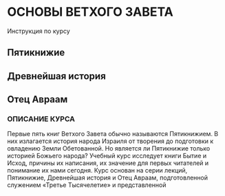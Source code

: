 
# ОСНОВЫ ВЕТХОГО ЗАВЕТАИнструкция по курсу
## Пятикнижие## Древнейшая история## Отец Авраам

### ОПИСАНИЕ КУРСА

Первые пять книг Ветхого Завета обычно называются Пятикнижием. В них излагается история народа Израиля от творения до подготовки к овладению Земли Обетованной. Но является ли Пятикнижие только историей Божьего народа?Учебный курс исследует книги Бытие и Исход, причины их написания, их значение для первых читателей и понимание их нами сегодня. Курс основан на серии лекций, Пятикнижие, Древнейшая история и Отец Авраам, подготовленной служением «Третье Тысячелетие» и представленной

